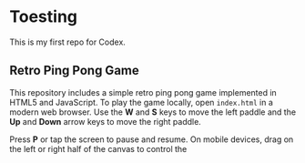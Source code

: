 # Toesting
This is my first repo for Codex.

## Retro Ping Pong Game

This repository includes a simple retro ping pong game implemented in HTML5 and JavaScript. To play the game locally, open `index.html` in a modern web browser. Use the **W** and **S** keys to move the left paddle and the **Up** and **Down** arrow keys to move the right paddle.

Press **P** or tap the screen to pause and resume. On mobile devices, drag on the left or right half of the canvas to control the
